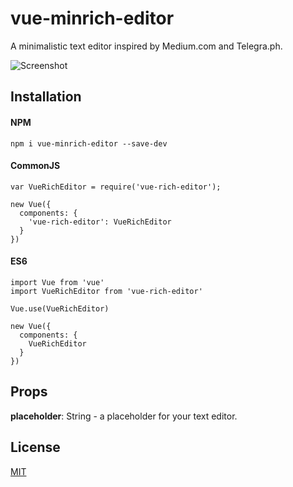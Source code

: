 # vue-minrich-editor
A minimalistic text editor inspired by Medium.com and Telegra.ph.  

![Screenshot](https://i.imgur.com/xGxmdO7.jpg)

## Installation
#### NPM
````
npm i vue-minrich-editor --save-dev
````
#### CommonJS
````
var VueRichEditor = require('vue-rich-editor');
  
new Vue({
  components: {
    'vue-rich-editor': VueRichEditor
  }
})
````

#### ES6
````
import Vue from 'vue'
import VueRichEditor from 'vue-rich-editor'
  
Vue.use(VueRichEditor)

new Vue({
  components: {
    VueRichEditor
  }
})
````
## Props
**placeholder**: String - a placeholder for your text editor.

## License
[MIT](https://opensource.org/licenses/MIT)
